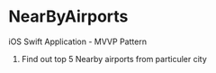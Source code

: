 # NearByAirports
iOS Swift Application - MVVP Pattern
1. Find out top 5 Nearby airports from particuler city
